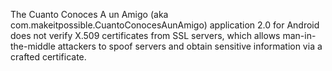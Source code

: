 The Cuanto Conoces A un Amigo (aka com.makeitpossible.CuantoConocesAunAmigo) application 2.0 for Android does not verify X.509 certificates from SSL servers, which allows man-in-the-middle attackers to spoof servers and obtain sensitive information via a crafted certificate.